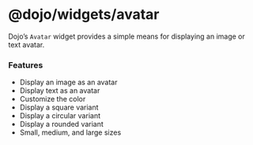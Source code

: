 <span class="citation" data-cites="dojo/widgets/avatar"><span class="citation" data-cites="dojo/widgets/avatar">@dojo/widgets/avatar</span></span>
==================================================================================================================================================

Dojo’s `Avatar` widget provides a simple means for displaying an image or text avatar.

### Features

-   Display an image as an avatar
-   Display text as an avatar
-   Customize the color
-   Display a square variant
-   Display a circular variant
-   Display a rounded variant
-   Small, medium, and large sizes
